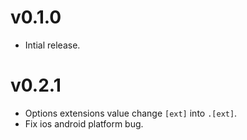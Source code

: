 # v0.1.0

- Intial release.

# v0.2.1

- Options extensions value change `[ext]` into `.[ext]`.
- Fix ios android platform bug.
